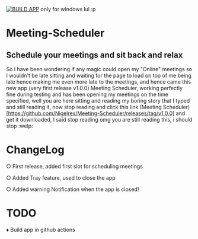 [![BUILD APP](https://github.com/Nigelrex/Meeting-Scheduler/actions/workflows/build.yml/badge.svg?branch=main)](https://github.com/Nigelrex/Meeting-Scheduler/actions/workflows/build.yml) only for windows lul :p

# Meeting-Scheduler

## Schedule your meetings and sit back and relax

 So I have been wondering if any magic could open my "Online" meetings so I wouldn't be late sitting and waiting for the page to load on top of me being late hence making me even more late to the meetings, and hence came this new app (very first release v1.0.0) Meeting Scheduler, working perfectly fine during testing and has been opening my meetings on the time specified, well you are here sitting and reading my boring story that I typed and still reading it, now stop reading and click this link (Meeting Scheduler)[https://github.com/Nigelrex/Meeting-Scheduler/releases/tag/v1.0.0] and get it downloaded, I said stop reading omg you are still reading this, i should stop :welp:

# ChangeLog

○ First release, added first slot for scheduling meetings

○ Added Tray feature, used to close the app

○ Added warning Notification when the app is closed! 
# TODO
♦ Build app in github actions


